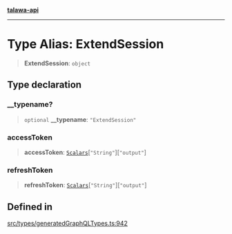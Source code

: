 [**talawa-api**](../../../README.md)

***

# Type Alias: ExtendSession

> **ExtendSession**: `object`

## Type declaration

### \_\_typename?

> `optional` **\_\_typename**: `"ExtendSession"`

### accessToken

> **accessToken**: [`Scalars`](Scalars.md)\[`"String"`\]\[`"output"`\]

### refreshToken

> **refreshToken**: [`Scalars`](Scalars.md)\[`"String"`\]\[`"output"`\]

## Defined in

[src/types/generatedGraphQLTypes.ts:942](https://github.com/Suyash878/talawa-api/blob/095e6964ce2a06c1c30d1acf81b6162203f1db91/src/types/generatedGraphQLTypes.ts#L942)
